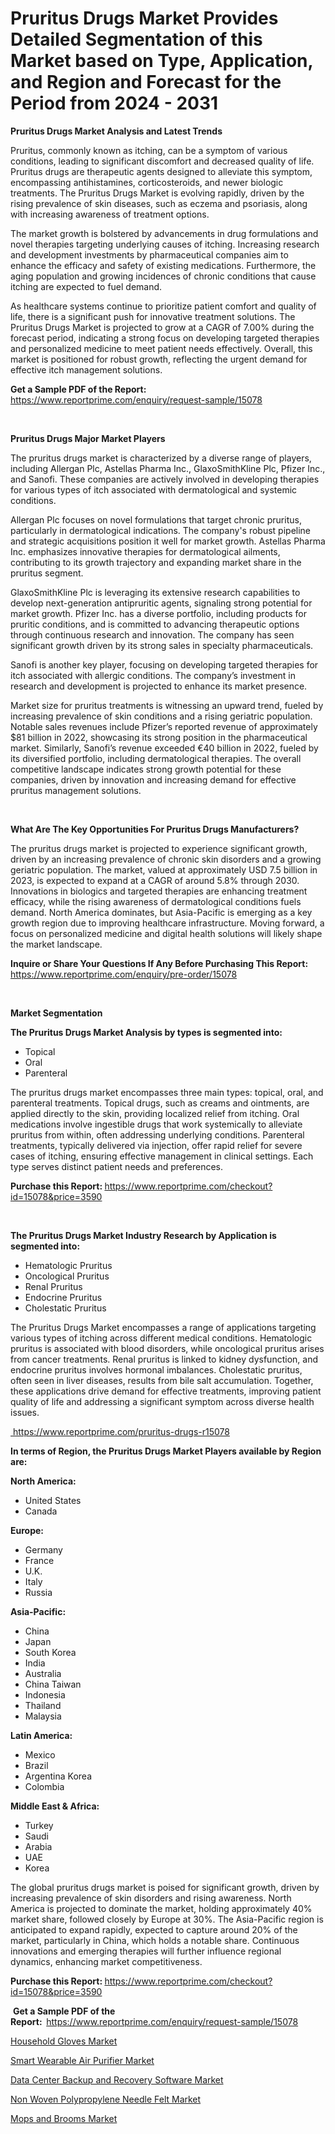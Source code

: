 <p><h1>Pruritus Drugs Market Provides Detailed Segmentation of this Market based on Type, Application, and Region and Forecast for the Period from 2024 - 2031</h1></p><p><strong>Pruritus Drugs Market Analysis and Latest Trends</strong></p>
<p><p>Pruritus, commonly known as itching, can be a symptom of various conditions, leading to significant discomfort and decreased quality of life. Pruritus drugs are therapeutic agents designed to alleviate this symptom, encompassing antihistamines, corticosteroids, and newer biologic treatments. The Pruritus Drugs Market is evolving rapidly, driven by the rising prevalence of skin diseases, such as eczema and psoriasis, along with increasing awareness of treatment options.</p><p>The market growth is bolstered by advancements in drug formulations and novel therapies targeting underlying causes of itching. Increasing research and development investments by pharmaceutical companies aim to enhance the efficacy and safety of existing medications. Furthermore, the aging population and growing incidences of chronic conditions that cause itching are expected to fuel demand.</p><p>As healthcare systems continue to prioritize patient comfort and quality of life, there is a significant push for innovative treatment solutions. The Pruritus Drugs Market is projected to grow at a CAGR of 7.00% during the forecast period, indicating a strong focus on developing targeted therapies and personalized medicine to meet patient needs effectively. Overall, this market is positioned for robust growth, reflecting the urgent demand for effective itch management solutions.</p></p>
<p><strong>Get a Sample PDF of the Report:&nbsp;</strong> <a href="https://www.reportprime.com/enquiry/request-sample/15078?utm_campaign=1167&utm_medium=2&utm_source=Github&utm_content=ia&utm_term=29112024&utm_id=pruritus-drugs">https://www.reportprime.com/enquiry/request-sample/15078</a></p>
<p>&nbsp;</p>
<p><strong>Pruritus Drugs Major Market Players</strong></p>
<p><p>The pruritus drugs market is characterized by a diverse range of players, including Allergan Plc, Astellas Pharma Inc., GlaxoSmithKline Plc, Pfizer Inc., and Sanofi. These companies are actively involved in developing therapies for various types of itch associated with dermatological and systemic conditions.</p><p>Allergan Plc focuses on novel formulations that target chronic pruritus, particularly in dermatological indications. The company's robust pipeline and strategic acquisitions position it well for market growth. Astellas Pharma Inc. emphasizes innovative therapies for dermatological ailments, contributing to its growth trajectory and expanding market share in the pruritus segment.</p><p>GlaxoSmithKline Plc is leveraging its extensive research capabilities to develop next-generation antipruritic agents, signaling strong potential for market growth. Pfizer Inc. has a diverse portfolio, including products for pruritic conditions, and is committed to advancing therapeutic options through continuous research and innovation. The company has seen significant growth driven by its strong sales in specialty pharmaceuticals.</p><p>Sanofi is another key player, focusing on developing targeted therapies for itch associated with allergic conditions. The company’s investment in research and development is projected to enhance its market presence. </p><p>Market size for pruritus treatments is witnessing an upward trend, fueled by increasing prevalence of skin conditions and a rising geriatric population. Notable sales revenues include Pfizer’s reported revenue of approximately $81 billion in 2022, showcasing its strong position in the pharmaceutical market. Similarly, Sanofi’s revenue exceeded €40 billion in 2022, fueled by its diversified portfolio, including dermatological therapies. The overall competitive landscape indicates strong growth potential for these companies, driven by innovation and increasing demand for effective pruritus management solutions.</p></p>
<p>&nbsp;</p>
<p><strong>What Are The Key Opportunities For Pruritus Drugs Manufacturers?</strong></p>
<p><p>The pruritus drugs market is projected to experience significant growth, driven by an increasing prevalence of chronic skin disorders and a growing geriatric population. The market, valued at approximately USD 7.5 billion in 2023, is expected to expand at a CAGR of around 5.8% through 2030. Innovations in biologics and targeted therapies are enhancing treatment efficacy, while the rising awareness of dermatological conditions fuels demand. North America dominates, but Asia-Pacific is emerging as a key growth region due to improving healthcare infrastructure. Moving forward, a focus on personalized medicine and digital health solutions will likely shape the market landscape.</p></p>
<p><strong>Inquire or Share Your Questions If Any Before Purchasing This Report:</strong> <a href="https://www.reportprime.com/enquiry/pre-order/15078?utm_campaign=1167&utm_medium=2&utm_source=Github&utm_content=ia&utm_term=29112024&utm_id=pruritus-drugs">https://www.reportprime.com/enquiry/pre-order/15078</a></p>
<p>&nbsp;</p>
<p><strong>Market Segmentation</strong></p>
<p><strong>The Pruritus Drugs Market Analysis by types is segmented into:</strong></p>
<p><ul><li>Topical</li><li>Oral</li><li>Parenteral</li></ul></p>
<p><p>The pruritus drugs market encompasses three main types: topical, oral, and parenteral treatments. Topical drugs, such as creams and ointments, are applied directly to the skin, providing localized relief from itching. Oral medications involve ingestible drugs that work systemically to alleviate pruritus from within, often addressing underlying conditions. Parenteral treatments, typically delivered via injection, offer rapid relief for severe cases of itching, ensuring effective management in clinical settings. Each type serves distinct patient needs and preferences.</p></p>
<p><strong>Purchase this Report:&nbsp;</strong><a href="https://www.reportprime.com/checkout?id=15078&price=3590&utm_campaign=1167&utm_medium=2&utm_source=Github&utm_content=ia&utm_term=29112024&utm_id=pruritus-drugs">https://www.reportprime.com/checkout?id=15078&price=3590</a></p>
<p>&nbsp;</p>
<p><strong>The Pruritus Drugs Market Industry Research by Application is segmented into:</strong></p>
<p><ul><li>Hematologic Pruritus</li><li>Oncological Pruritus</li><li>Renal Pruritus</li><li>Endocrine Pruritus</li><li>Cholestatic Pruritus</li></ul></p>
<p><p>The Pruritus Drugs Market encompasses a range of applications targeting various types of itching across different medical conditions. Hematologic pruritus is associated with blood disorders, while oncological pruritus arises from cancer treatments. Renal pruritus is linked to kidney dysfunction, and endocrine pruritus involves hormonal imbalances. Cholestatic pruritus, often seen in liver diseases, results from bile salt accumulation. Together, these applications drive demand for effective treatments, improving patient quality of life and addressing a significant symptom across diverse health issues.</p></p>
<p><a href="https://www.reportprime.com/pruritus-drugs-r15078?utm_campaign=1167&utm_medium=2&utm_source=Github&utm_content=ia&utm_term=29112024&utm_id=pruritus-drugs">&nbsp;https://www.reportprime.com/pruritus-drugs-r15078</a></p>
<p><strong>In terms of Region, the Pruritus Drugs Market Players available by Region are:</strong></p>
<p>
    <p> <strong> North America: </strong>
        <ul>
            <li>United States</li>
            <li>Canada</li>
        </ul>
        </p> 
    <p> <strong> Europe: </strong>
        <ul>
            <li>Germany</li>
            <li>France</li>
            <li>U.K.</li>
            <li>Italy</li>
            <li>Russia</li>
        </ul>
        </p> 
    <p> <strong> Asia-Pacific: </strong>
        <ul>
            <li>China</li>
            <li>Japan</li>
            <li>South Korea</li>
            <li>India</li>
            <li>Australia</li>
            <li>China Taiwan</li>
            <li>Indonesia</li>
            <li>Thailand</li>
            <li>Malaysia</li>
        </ul>
        </p> 
    <p> <strong> Latin America: </strong>
        <ul>
            <li>Mexico</li>
            <li>Brazil</li>
            <li>Argentina Korea</li>
            <li>Colombia</li>
        </ul>
        </p> 
    <p> <strong> Middle East & Africa: </strong>
        <ul>
            <li>Turkey</li>
            <li>Saudi</li>
            <li>Arabia</li>
            <li>UAE</li>
            <li>Korea</li>
        </ul>
    </p>
    </p>
<p><p>The global pruritus drugs market is poised for significant growth, driven by increasing prevalence of skin disorders and rising awareness. North America is projected to dominate the market, holding approximately 40% market share, followed closely by Europe at 30%. The Asia-Pacific region is anticipated to expand rapidly, expected to capture around 20% of the market, particularly in China, which holds a notable share. Continuous innovations and emerging therapies will further influence regional dynamics, enhancing market competitiveness.</p></p>
<p><strong>Purchase this Report: </strong><a href="https://www.reportprime.com/checkout?id=15078&price=3590&utm_campaign=1167&utm_medium=2&utm_source=Github&utm_content=ia&utm_term=29112024&utm_id=pruritus-drugs">https://www.reportprime.com/checkout?id=15078&price=3590</a></p>
<p>&nbsp;<strong>Get a Sample PDF of the Report:&nbsp;&nbsp;</strong><a href="https://www.reportprime.com/enquiry/request-sample/15078?utm_campaign=1167&utm_medium=2&utm_source=Github&utm_content=ia&utm_term=29112024&utm_id=pruritus-drugs">https://www.reportprime.com/enquiry/request-sample/15078</a></p>
<p><strong></strong></p>
<p><p><a href="https://www.linkedin.com/pulse/household-gloves-market-research-report-forecast-growth-prospects-lx9uf?utm_campaign=1167&utm_medium=2&utm_source=Github&utm_content=ia&utm_term=29112024&utm_id=pruritus-drugs">Household Gloves Market</a></p><p><a href="https://issuu.com/reportprime-2/docs/smart-wearable-air-purifier-market-size-2030.pptx?utm_campaign=1167&utm_medium=2&utm_source=Github&utm_content=ia&utm_term=29112024&utm_id=pruritus-drugs">Smart Wearable Air Purifier Market</a></p><p><a href="https://github.com/mabutironaldo/Market-Research-Report-List-6/blob/main/data-center-backup-and-recovery-software-market.md?utm_campaign=1167&utm_medium=2&utm_source=Github&utm_content=ia&utm_term=29112024&utm_id=pruritus-drugs">Data Center Backup and Recovery Software Market</a></p><p><a href="https://issuu.com/reportprime-2/docs/non-woven-polypropylene-needle-felt-market-size-20?utm_campaign=1167&utm_medium=2&utm_source=Github&utm_content=ia&utm_term=29112024&utm_id=pruritus-drugs">Non Woven Polypropylene Needle Felt Market</a></p><p><a href="https://www.linkedin.com/pulse/global-mops-brooms-market-focus-application-end-use-industry-xgb6f?utm_campaign=1167&utm_medium=2&utm_source=Github&utm_content=ia&utm_term=29112024&utm_id=pruritus-drugs">Mops and Brooms Market</a></p></p>